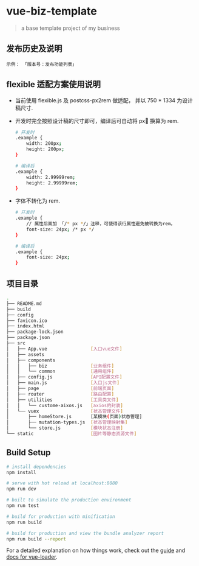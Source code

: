 # vue-biz-template

> a base template project of my business

## 发布历史及说明

    示例： 「版本号：发布功能列表」

## flexible 适配方案使用说明

-   当前使用 flexible.js 及 postcss-px2rem 做适配， 并以 750 \* 1334 为设计稿尺寸.

-   开发时完全按照设计稿的尺寸即可，编译后可自动将 px 换算为 rem.

    ```bash
    # 开发时
    .example {
        width: 200px;
        height: 200px;
    }

    # 编译后
    .example {
        width: 2.99999rem;
        height: 2.99999rem;
    }
    ```

-   字体不转化为 rem.

    ```bash
    # 开发时
    .example {
        // 属性后面加 「/* px */」注释，可使得该行属性避免被转换为rem。
        font-size: 24px; /* px */
    }

    # 编译后
    .example {
        font-size: 24px;
    }
    ```

## 项目目录

```bash
.
├── README.md
├── build
├── config
├── favicon.ico
├── index.html
├── package-lock.json
├── package.json
├── src
│   ├── App.vue                [入口vue文件]
│   ├── assets
│   ├── components
│   │   ├── biz                [业务组件]
│   │   └── common             [通用组件]
│   ├── config.js              [API配置文件]
│   ├── main.js                [入口js文件]
│   ├── page                   [前端页面]
│   ├── router                 [路由配置]
│   ├── utilities              [工具类文件]
│   │   └── custome-aixos.js   [axios的封装]
│   └── vuex                   [状态管理文件]
│       ├── homeStore.js       [某模块(页面)状态管理]
│       ├── mutation-types.js  [状态管理映射集]
│       └── store.js           [模块状态注册]
└── static                     [图片等静态资源文件]
```

## Build Setup

```bash
# install dependencies
npm install

# serve with hot reload at localhost:8080
npm run dev

# built to simulate the production environment
npm run test

# build for production with minification
npm run build

# build for production and view the bundle analyzer report
npm run build --report
```

For a detailed explanation on how things work, check out the [guide](http://vuejs-templates.github.io/webpack/) and [docs for vue-loader](http://vuejs.github.io/vue-loader).
